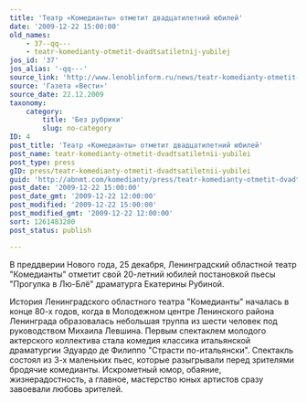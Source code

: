 ```yaml
---
title: 'Театр «Комедианты» отметит двадцатилетний юбилей'
date: '2009-12-22 15:00:00'
old_names:
    - 37--qq---
    - teatr-komedianty-otmetit-dvadtsatiletnij-yubilej
jos_id: '37'
jos_alias: '-qq---'
source_link: 'http://www.lenoblinform.ru/news/teatr-komedianty-otmetit-dvadcatiletniy-yubiley.html'
source: 'Газета «Вести»'
source_date: 22.12.2009
taxonomy:
    category:
        title: 'Без рубрики'
        slug: no-category
ID: 4
post_title: 'Театр «Комедианты» отметит двадцатилетний юбилей'
post_name: teatr-komedianty-otmetit-dvadtsatiletnii-yubilei
post_type: press
gID: press/teatr-komedianty-otmetit-dvadtsatiletnii-yubilei
guid: 'http://abnmt.com/komedianty/press/teatr-komedianty-otmetit-dvadtsatiletnii-yubilei'
post_date: '2009-12-22 15:00:00'
post_date_gmt: '2009-12-22 12:00:00'
post_modified: '2009-12-22 15:00:00'
post_modified_gmt: '2009-12-22 12:00:00'
sort: 1261483200
post_status: publish

---
```


В преддверии Нового года, 25 декабря, Ленинградский областной театр "Комедианты" отметит свой 20-летний юбилей постановкой пьесы "Прогулка в Лю-Блё" драматурга Екатерины Рубиной.

История Ленинградского областного театра "Комедианты" началась в конце 80-х годов, когда в Молодежном центре Ленинского района Ленинграда образовалась небольшая труппа из шести человек под руководством Михаила Левшина. Первым спектаклем молодого актерского коллектива стала комедия классика итальянской драматургии Эдуардо де Филиппо "Страсти по-итальянски". Спектакль состоял из 3-х маленьких пьес, которые разыгрывали перед зрителями бродячие комедианты. Искрометный юмор, обаяние, жизнерадостность, а главное, мастерство юных артистов сразу завоевали любовь зрителей.